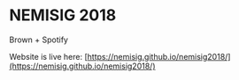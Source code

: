 # NEMISIG 2018
Brown + Spotify

Website is live here: [https://nemisig.github.io/nemisig2018/](https://nemisig.github.io/nemisig2018/)